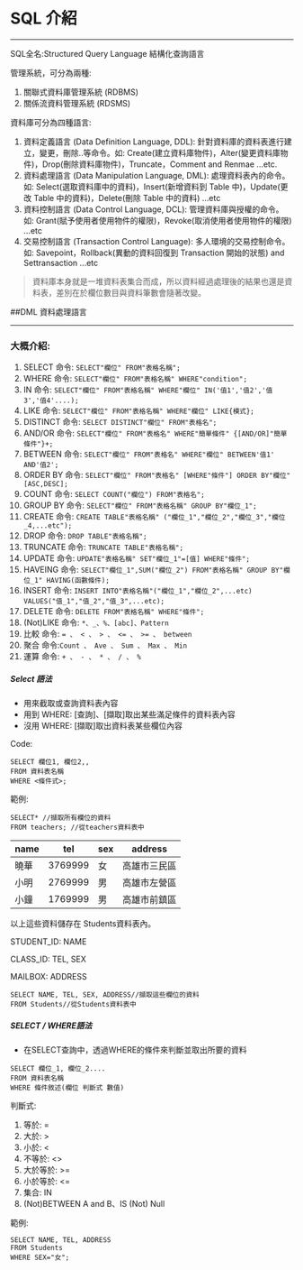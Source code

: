 # SQL 介紹

------

SQL全名:Structured Query Language 結構化查詢語言

管理系統，可分為兩種:

1. 關聯式資料庫管理系統 (RDBMS)
2. 關係流資料管理系統 (RDSMS)

資料庫可分為四種語言:

1. 資料定義語言 (Data Definition Language, DDL): 針對資料庫的資料表進行建立，變更，刪除..等命令。如: Create(建立資料庫物件)，Alter(變更資料庫物件)，Drop(刪除資料庫物件)，Truncate，Comment and Renmae ...etc.
2. 資料處理語言 (Data Manipulation Language, DML): 處理資料表內的命令。如: Select(選取資料庫中的資料)，Insert(新增資料到 Table 中)，Update(更改 Table 中的資料)，Delete(刪除 Table 中的資料) ...etc
3. 資料控制語言 (Data Control Language, DCL): 管理資料庫與授權的命令。如: Grant(賦予使用者使用物件的權限)，Revoke(取消使用者使用物件的權限) ...etc
4. 交易控制語言 (Transaction Control Language): 多人環境的交易控制命令。如: Savepoint，Rollback(異動的資料回復到 Transaction 開始的狀態) and Settransaction ...etc

> 資料庫本身就是一堆資料表集合而成，所以資料經過處理後的結果也還是資料表，差別在於欄位數目與資料筆數會隨著改變。



##DML 資料處理語言 

-------

### 大概介紹:

1. SELECT 命令: `SELECT"欄位" FROM"表格名稱";`
2. WHERE 命令: `SELECT"欄位" FROM"表格名稱" WHERE"condition";`
3. IN 命令: `SELECT"欄位" FROM"表格名稱" WHERE"欄位" IN('值1','值2','值3','值4'....);`
4. LIKE 命令: `SELECT"欄位" FROM"表格名稱" WHERE"欄位" LIKE{模式};`
5. DISTINCT 命令: `SELECT DISTINCT"欄位" FROM"表格名";`
6. AND/OR 命令: `SELECT"欄位" FROM"表格名" WHERE"簡單條件" {[AND/OR]"簡單條件"}+;`
7. BETWEEN 命令: `SELECT"欄位" FROM"表格名" WHERE"欄位" BETWEEN'值1' AND'值2';`
8. ORDER BY 命令: `SELECT"欄位" FROM"表格名" [WHERE"條件"] ORDER BY"欄位"[ASC,DESC];`
9. COUNT 命令: `SELECT COUNT("欄位") FROM"表格名";`
10. GROUP BY 命令: `SELECT"欄位" FROM"表格名稱" GROUP BY"欄位_1";`
11. CREATE 命令: `CREATE TABLE"表格名稱" ("欄位_1","欄位_2","欄位_3","欄位_4,...etc");`
12. DROP 命令: `DROP TABLE"表格名稱";`
13. TRUNCATE 命令: `TRUNCATE TABLE"表格名稱";`
14. UPDATE 命令: `UPDATE"表格名稱" SET"欄位_1"=[值] WHERE"條件";`
15. HAVEING 命令: `SELECT"欄位_1",SUM("欄位_2") FROM"表格名稱" GROUP BY"欄位_1" HAVING(函數條件);`
16. INSERT 命令: `INSERT INTO"表格名稱"("欄位_1","欄位_2",...etc) VALUES("值_1","值_2","值_3",...etc);`
17. DELETE 命令: `DELETE FROM"表格名稱" WHERE"條件";`
18. (Not)LIKE 命令: `*、_、%、[abc]、Pattern`
19. 比較 命令: `= 、 < 、 > 、 <= 、 >= 、 between`
20. 聚合 命令:`Count 、 Ave 、 Sum 、 Max 、 Min`
21. 運算 命令: `+ 、 - 、 * 、 / 、 %`

##### Select 語法

* 用來截取或查詢資料表內容
* 用到 WHERE: [查詢]、[擷取]取出某些滿足條件的資料表內容
* 沒用 WHERE: [擷取]取出資料表某些欄位內容

Code:

```mysql
SELECT 欄位1, 欄位2,, 
FROM 資料表名稱
WHERE <條件式>;
```

範例:

```mysql
SELECT* //擷取所有欄位的資料
FROM teachers; //從teachers資料表中
```

| name | tel     | sex  | address      |
| ---- | ------- | ---- | ------------ |
| 曉華 | 3769999 | 女   | 高雄市三民區 |
| 小明 | 2769999 | 男   | 高雄市左營區 |
| 小鐘 | 1769999 | 男   | 高雄市前鎮區 |

以上這些資料儲存在 Students資料表內。

STUDENT_ID: NAME

CLASS_ID: TEL, SEX

MAILBOX: ADDRESS

```MYSQL
SELECT NAME, TEL, SEX, ADDRESS//擷取這些欄位的資料
FROM Students//從Students資料表中
```



##### SELECT / WHERE語法

* 在SELECT查詢中，透過WHERE的條件來判斷並取出所要的資料

```MYSQL
SELECT 欄位_1, 欄位_2....
FROM 資料表名稱
WHERE 條件敘述(欄位 判斷式 數值)
```

判斷式:

1. 等於: =
2. 大於: >
3. 小於: <
4. 不等於: <>
5. 大於等於: >=
6. 小於等於: <=
7. 集合: IN
8. (Not)BETWEEN A and B、IS (Not) Null

範例:

```mysql
SELECT NAME, TEL, ADDRESS
FROM Students
WHERE SEX="女";
```

